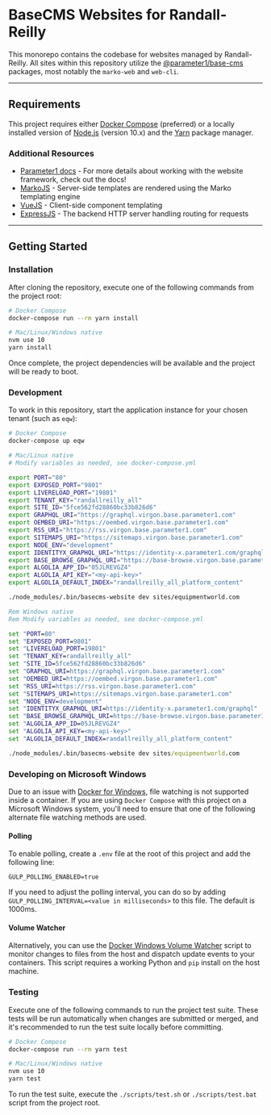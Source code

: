 # BaseCMS Websites for Randall-Reilly
This monorepo contains the codebase for websites managed by Randall-Reilly. All sites within this repository utilize the [@parameter1/base-cms](https://github.com/parameter1/base-cms) packages, most notably the `marko-web` and `web-cli`.

----
## Requirements
This project requires either [Docker Compose](https://docs.docker.com/compose/) (preferred) or a locally installed version of [Node.js](https://nodejs.org) (version 10.x) and the [Yarn](https://yarnpkg.com) package manager.

### Additional Resources

- [Parameter1 docs](https://docs.parameter1.com) - For more details about working with the website framework, check out the docs!
- [MarkoJS](https://markojs.com/docs/getting-started/) - Server-side templates are rendered using the Marko templating engine
- [VueJS](https://vuejs.org) - Client-side component templating
- [ExpressJS](https://expressjs.com) - The backend HTTP server handling routing for requests

----
## Getting Started
### Installation
After cloning the repository, execute one of the following commands from the project root:
```sh
# Docker Compose
docker-compose run --rm yarn install
```

```sh
# Mac/Linux/Windows native
nvm use 10
yarn install
```
Once complete, the project dependencies will be available and the project will be ready to boot.

### Development
To work in this repository, start the application instance for your chosen tenant (such as `eqw`):
```sh
# Docker Compose
docker-compose up eqw
```

```sh
# Mac/Linux native
# Modify variables as needed, see docker-compose.yml

export PORT="80"
export EXPOSED_PORT="9801"
export LIVERELOAD_PORT="19801"
export TENANT_KEY="randallreilly_all"
export SITE_ID="5fce562fd28860bc33b826d6"
export GRAPHQL_URI="https://graphql.virgon.base.parameter1.com"
export OEMBED_URI="https://oembed.virgon.base.parameter1.com"
export RSS_URI="https://rss.virgon.base.parameter1.com"
export SITEMAPS_URI="https://sitemaps.virgon.base.parameter1.com"
export NODE_ENV="development"
export IDENTITYX_GRAPHQL_URI="https://identity-x.parameter1.com/graphql"
export BASE_BROWSE_GRAPHQL_URI="https://base-browse.virgon.base.parameter1.com/graphql"
export ALGOLIA_APP_ID="05JLREVGZ4"
export ALGOLIA_API_KEY="<my-api-key>"
export ALGOLIA_DEFAULT_INDEX="randallreilly_all_platform_content"

./node_modules/.bin/basecms-website dev sites/equipmentworld.com
```

```bat
Rem Windows native
Rem Modify variables as needed, see docker-compose.yml

set "PORT=80"
set "EXPOSED_PORT=9801"
set "LIVERELOAD_PORT=19801"
set "TENANT_KEY=randallreilly_all"
set "SITE_ID=5fce562fd28860bc33b826d6"
set "GRAPHQL_URI=https://graphql.virgon.base.parameter1.com"
set "OEMBED_URI=https://oembed.virgon.base.parameter1.com"
set "RSS_URI=https://rss.virgon.base.parameter1.com"
set "SITEMAPS_URI=https://sitemaps.virgon.base.parameter1.com"
set "NODE_ENV=development"
set "IDENTITYX_GRAPHQL_URI=https://identity-x.parameter1.com/graphql"
set "BASE_BROWSE_GRAPHQL_URI=https://base-browse.virgon.base.parameter1.com/graphql"
set "ALGOLIA_APP_ID=05JLREVGZ4"
set "ALGOLIA_API_KEY=<my-api-key>"
set "ALGOLIA_DEFAULT_INDEX=randallreilly_all_platform_content"

./node_modules/.bin/basecms-website dev sites/equipmentworld.com
```

### Developing on Microsoft Windows

Due to an issue with [Docker for Windows](https://forums.docker.com/t/file-system-watch-does-not-work-with-mounted-volumes/12038/16), file watching is not supported inside a container. If you are using `Docker Compose` with this project on a Microsoft Windows system, you'll need to ensure that one of the following alternate file watching methods are used.

#### Polling
To enable polling, create a `.env` file at the root of this project and add the following line:
```
GULP_POLLING_ENABLED=true
```

If you need to adjust the polling interval, you can do so by adding `GULP_POLLING_INTERVAL=<value in milliseconds>` to this file. The default is 1000ms.

#### Volume Watcher
Alternatively, you can use the [Docker Windows Volume Watcher](https://github.com/merofeev/docker-windows-volume-watcher) script to monitor changes to files from the host and dispatch update events to your containers. This script requires a working Python and `pip` install on the host machine.

### Testing
Execute one of the following commands to run the project test suite. These tests will be run automatically when changes are submitted or merged, and it's recommended to run the test suite locally before committing.

```sh
# Docker Compose
docker-compose run --rm yarn test
```

```sh
# Mac/Linux/Windows native
nvm use 10
yarn test
```

To run the test suite, execute the `./scripts/test.sh` or `./scripts/test.bat` script from the project root.
